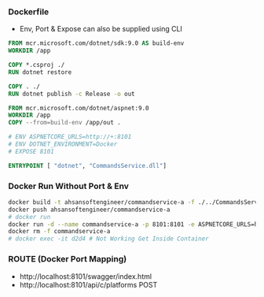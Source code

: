 ### Dockerfile
- Env, Port & Expose can also be supplied using CLI

```dockerfile
FROM mcr.microsoft.com/dotnet/sdk:9.0 AS build-env
WORKDIR /app

COPY *.csproj ./
RUN dotnet restore

COPY . ./
RUN dotnet publish -c Release -o out

FROM mcr.microsoft.com/dotnet/aspnet:9.0
WORKDIR /app
COPY --from=build-env /app/out .

# ENV ASPNETCORE_URLS=http://+:8101
# ENV DOTNET_ENVIRONMENT=Docker
# EXPOSE 8101

ENTRYPOINT [ "dotnet", "CommandsService.dll"]
```
### Docker Run Without Port & Env
```bash
docker build -t ahsansoftengineer/commandservice-a -f ./../CommandsService/Dockerfile ./../CommandsService
docker push ahsansoftengineer/commandservice-a
# docker run
docker run -d --name commandservice-a -p 8101:8101 -e ASPNETCORE_URLS=http://+:8101  -e DOTNET_ENVIRONMENT=Docker ahsansoftengineer/commandservice-a
docker rm -f commandservice-a
# docker exec -it d2d4 # Not Working Get Inside Container
```

### ROUTE (Docker Port Mapping)
- http://localhost:8101/swagger/index.html
- http://localhost:8101/api/c/platforms POST